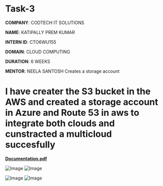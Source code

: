 # Task-3

**COMPANY**: CODTECH IT SOLUTIONS

**NAME**: KATIPALLY PREM KUMAR

**INTERN ID**: CTO6WU155

**DOMAIN**: CLOUD COMPUTING

**DURATION**: 6 WEEKS

**MENTOR**: NEELA SANTOSH
Creates a storage account 
# I have creater the S3 bucket in the AWS and created a storage account in Azure and Route 53 in aws to integrate both clouds and cunstracted a multicloud succesfully 
**[Documentation.pdf](https://github.com/user-attachments/files/19197422/Documentation.pdf)**

![Image](https://github.com/user-attachments/assets/0922b5e1-0d28-48b4-82fa-087865128648)
![Image](https://github.com/user-attachments/assets/8e18271d-5cf4-4f10-b509-a7a7a5a6158e)

![Image](https://github.com/user-attachments/assets/823efe1c-2ac3-4f10-bf53-9831f4f01e4a)
![Image](https://github.com/user-attachments/assets/96701f5d-7c94-4034-aa08-22f80bcbae8f)

